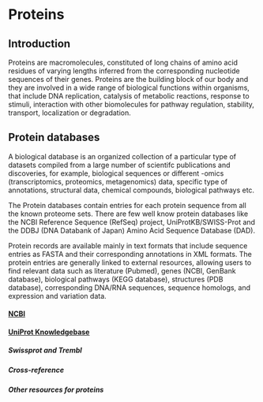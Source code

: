 # Proteins

## Introduction

Proteins are macromolecules, constituted of long chains of amino acid residues of varying lengths inferred from the corresponding nucleotide sequences of their genes. Proteins are the building block of our body and they are involved in a wide range of biological functions within organisms, that include DNA replication, catalysis of metabolic reactions, response to stimuli, interaction with other biomolecules for pathway regulation, stability, transport, localization or degradation.

## Protein databases

A biological database is an organized collection of a particular type of datasets compiled from a large number of scientifc publications and discoveries, for example, biological sequences or different -omics (transcriptomics, proteomics, metagenomics) data, specific type of annotations, structural data, chemical compounds, biological pathways etc.

The Protein databases contain entries for each protein sequence from all the known proteome sets. There are few well know protein databases like the NCBI Reference Sequence (RefSeq) project, UniProtKB/SWISS-Prot and the DDBJ (DNA Databank of Japan) Amino Acid Sequence Database (DAD). 

Protein records are available mainly in text formats that include sequence entries as FASTA and their corresponding annotations in XML formats. The protein entries are generally linked to external resources, allowing users to find relevant data such as literature (Pubmed), genes (NCBI, GenBank database), biological pathways (KEGG database), structures (PDB database), corresponding DNA/RNA sequences, sequence homologs, and expression and variation data.

#### [NCBI](https://www.ncbi.nlm.nih.gov/)
#### [UniProt Knowledgebase](https://www.ebi.ac.uk/uniprot)
##### Swissprot and Trembl
##### Cross-reference
##### Other resources for proteins



